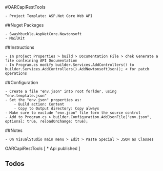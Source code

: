 ﻿
#OARCapiRestTools

	- Project Template: ASP.Net Core Web API


##Nuget Packages

	- Swashbuckle.AspNetCore.Newtonsoft
	- MailKit

##Instructions

	- In project Properties > build > Documentation File > chek Generate a file conteining API Documentation
	- In Program.cs modify builder.Services.AddControllers() to builder.Services.AddControllers().AddNewtonsoftJson(); < for patch operations


##Configuration

	- Create a file "env.json" into root forlder, using "env.template.json"
	- Set the "env.json" properties as:
		- Build action: Content
		- Copy to Output directory: Copy always
	- Make sure to exclude "env.json" file form the source control
	- Add to Program.cs > builder.Configuration.AddJsonFile("env.json", optional: true, reloadOnChange: true);

##Notes

	- On VisualStudio main menu > Edit > Paste Special > JSON as Classes

OARCapiRestTools
[
	*	Api published
]
## Todos